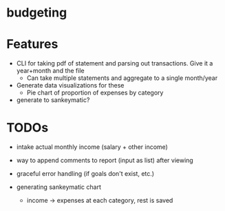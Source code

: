 # budgeting

# Features
- CLI for taking pdf of statement and parsing out transactions. Give it a year+month and the file
  - Can take multiple statements and aggregate to a single month/year
- Generate data visualizations for these
  - Pie chart of proportion of expenses by category
- generate to sankeymatic?

# TODOs
- intake actual monthly income (salary + other income)
- way to append comments to report (input as list) after viewing

- graceful error handling (if goals don't exist, etc.)

- generating sankeymatic chart
  - income -> expenses at each category, rest is saved